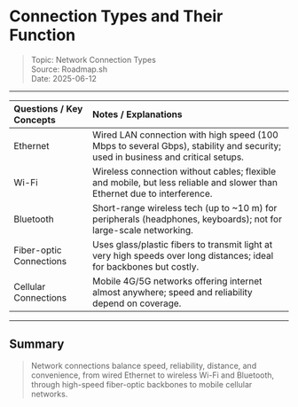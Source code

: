 # Connection Types and Their Function
> Topic: Network Connection Types  
> Source: Roadmap.sh  
> Date: 2025-06-12

---

| Questions / Key Concepts | Notes / Explanations                                                                                                           |
| :----------------------- | :----------------------------------------------------------------------------------------------------------------------------- |
| Ethernet                 | Wired LAN connection with high speed (100 Mbps to several Gbps), stability and security; used in business and critical setups. |
| Wi-Fi                    | Wireless connection without cables; flexible and mobile, but less reliable and slower than Ethernet due to interference.       |
| Bluetooth                | Short-range wireless tech (up to ~10 m) for peripherals (headphones, keyboards); not for large-scale networking.               |
| Fiber-optic Connections  | Uses glass/plastic fibers to transmit light at very high speeds over long distances; ideal for backbones but costly.           |
| Cellular Connections     | Mobile 4G/5G networks offering internet almost anywhere; speed and reliability depend on coverage.                             |

---

## Summary
> Network connections balance speed, reliability, distance, and convenience, from wired Ethernet to wireless Wi-Fi and Bluetooth, through high-speed fiber-optic backbones to mobile cellular networks.
